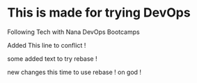 # This is made for trying DevOps
Following Tech with Nana DevOps Bootcamps

Added This line to conflict !

some added text to try rebase !

new changes this time to use rebase ! on god !